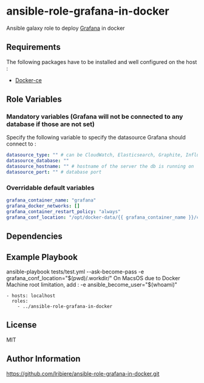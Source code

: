 ansible-role-grafana-in-docker
=========
Ansible galaxy role to deploy [Grafana](https://grafana.com/) in docker


Requirements
------------

The following packages have to be installed and well configured on the host :
- [Docker-ce](https://docs.docker.com/engine/installation/)

Role Variables
--------------

### Mandatory variables (Grafana will not be connected to any database if those are not set)
Specify the following variable to specify the datasource Grafana should connect to :
```yaml
datasource_type: "" # can be CloudWatch, Elasticsearch, Graphite, InfluxDB, MySQL, OpenTSDB, PostgreSQL or Prometheus
datasource_database: ""
datasource_hostname: "" # hostname of the server the db is running on
datasource_port: "" # database port
```

### Overridable default variables
```yaml
grafana_container_name: "grafana"
grafana_docker_networks: []
grafana_container_restart_policy: "always"
grafana_conf_location: "/opt/docker-data/{{ grafana_container_name }}/conf"
```

Dependencies
------------


Example Playbook
----------------

ansible-playbook tests/test.yml --ask-become-pass -e grafana_conf_location="$(pwd)/.workdir/"
On MacsOS due to Docker Machine root limitation, add : -e ansible_become_user="$(whoami)"

	- hosts: localhost
	  roles:
	    - ../ansible-role-grafana-in-docker


License
-------

MIT

Author Information
------------------

https://github.com/lribiere/ansible-role-grafana-in-docker.git